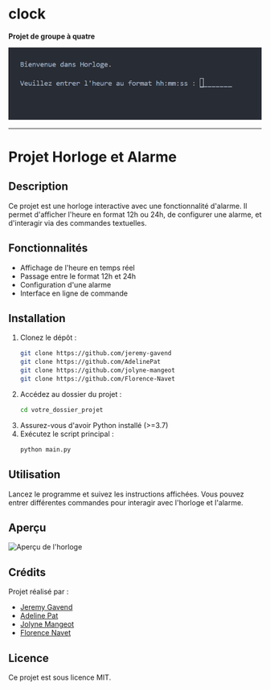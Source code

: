 # clock

**Projet de groupe à quatre**
  
  
![Aperçu de l'horloge](readme.png)


***
# Projet Horloge et Alarme

## Description

Ce projet est une horloge interactive avec une fonctionnalité d'alarme. Il permet d'afficher l'heure en format 12h ou 24h, de configurer une alarme, et d'interagir via des commandes textuelles.

## Fonctionnalités
- Affichage de l'heure en temps réel
- Passage entre le format 12h et 24h
- Configuration d'une alarme
- Interface en ligne de commande

## Installation
1. Clonez le dépôt :
   ```sh
   git clone https://github.com/jeremy-gavend
   git clone https://github.com/AdelinePat
   git clone https://github.com/jolyne-mangeot
   git clone https://github.com/Florence-Navet
   ```
2. Accédez au dossier du projet :
   ```sh
   cd votre_dossier_projet
   ```
3. Assurez-vous d'avoir Python installé (>=3.7)
4. Exécutez le script principal :
   ```sh
   python main.py
   ```

## Utilisation
Lancez le programme et suivez les instructions affichées. Vous pouvez entrer différentes commandes pour interagir avec l'horloge et l'alarme.

## Aperçu
![Aperçu de l'horloge](image_apercu.png)

## Crédits
Projet réalisé par :
- [Jeremy Gavend](https://github.com/jeremy-gavend)
- [Adeline Pat](https://github.com/AdelinePat)
- [Jolyne Mangeot](https://github.com/jolyne-mangeot)
- [Florence Navet](https://github.com/florence-navet)

## Licence
Ce projet est sous licence MIT.
